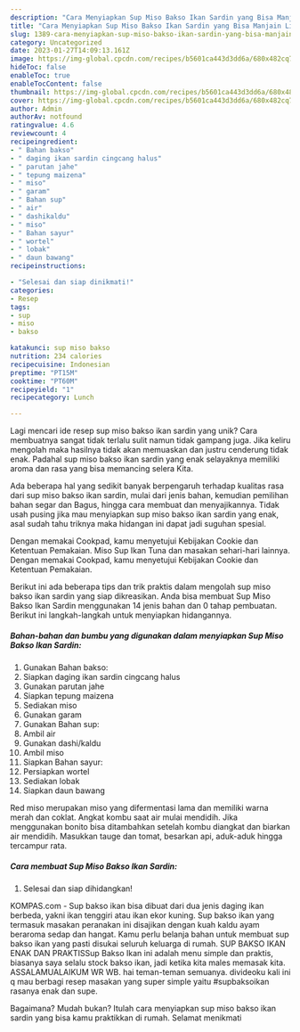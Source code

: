 ```yaml
---
description: "Cara Menyiapkan Sup Miso Bakso Ikan Sardin yang Bisa Manjain Lidah"
title: "Cara Menyiapkan Sup Miso Bakso Ikan Sardin yang Bisa Manjain Lidah"
slug: 1389-cara-menyiapkan-sup-miso-bakso-ikan-sardin-yang-bisa-manjain-lidah
category: Uncategorized
date: 2023-01-27T14:09:13.161Z
image: https://img-global.cpcdn.com/recipes/b5601ca443d3dd6a/680x482cq70/sup-miso-bakso-ikan-sardin-foto-resep-utama.jpg
hideToc: false
enableToc: true
enableTocContent: false
thumbnail: https://img-global.cpcdn.com/recipes/b5601ca443d3dd6a/680x482cq70/sup-miso-bakso-ikan-sardin-foto-resep-utama.jpg
cover: https://img-global.cpcdn.com/recipes/b5601ca443d3dd6a/680x482cq70/sup-miso-bakso-ikan-sardin-foto-resep-utama.jpg
author: Admin
authorAv: notfound
ratingvalue: 4.6
reviewcount: 4
recipeingredient:
- " Bahan bakso"
- " daging ikan sardin cingcang halus"
- " parutan jahe"
- " tepung maizena"
- " miso"
- " garam"
- " Bahan sup"
- " air"
- " dashikaldu"
- " miso"
- " Bahan sayur"
- " wortel"
- " lobak"
- " daun bawang"
recipeinstructions:

- "Selesai dan siap dinikmati!"
categories:
- Resep
tags:
- sup
- miso
- bakso

katakunci: sup miso bakso 
nutrition: 234 calories
recipecuisine: Indonesian
preptime: "PT15M"
cooktime: "PT60M"
recipeyield: "1"
recipecategory: Lunch

---
```





Lagi mencari ide resep sup miso bakso ikan sardin yang unik? Cara membuatnya sangat tidak terlalu sulit namun tidak gampang juga. Jika keliru mengolah maka hasilnya tidak akan memuaskan dan justru cenderung tidak enak. Padahal sup miso bakso ikan sardin yang enak selayaknya memiliki aroma dan rasa yang bisa memancing selera Kita.





Ada beberapa hal yang sedikit banyak berpengaruh terhadap kualitas rasa dari sup miso bakso ikan sardin, mulai dari jenis bahan, kemudian pemilihan bahan segar dan Bagus, hingga cara membuat dan menyajikannya. Tidak usah pusing jika mau menyiapkan sup miso bakso ikan sardin yang enak,      asal sudah tahu triknya maka hidangan ini dapat jadi suguhan spesial.














Dengan memakai Cookpad, kamu menyetujui Kebijakan Cookie dan Ketentuan Pemakaian. Miso Sup Ikan Tuna dan masakan sehari-hari lainnya. Dengan memakai Cookpad, kamu menyetujui Kebijakan Cookie dan Ketentuan Pemakaian.






Berikut ini ada beberapa tips dan trik praktis dalam mengolah sup miso bakso ikan sardin yang siap dikreasikan. Anda bisa membuat Sup Miso Bakso Ikan Sardin menggunakan 14 jenis bahan dan 0 tahap pembuatan. Berikut ini langkah-langkah untuk menyiapkan hidangannya.

<!--inarticleads1-->

##### Bahan-bahan dan bumbu yang digunakan dalam menyiapkan Sup Miso Bakso Ikan Sardin:

1. Gunakan  Bahan bakso:
1. Siapkan  daging ikan sardin cingcang halus
1. Gunakan  parutan jahe
1. Siapkan  tepung maizena
1. Sediakan  miso
1. Gunakan  garam
1. Gunakan  Bahan sup:
1. Ambil  air
1. Gunakan  dashi/kaldu
1. Ambil  miso
1. Siapkan  Bahan sayur:
1. Persiapkan  wortel
1. Sediakan  lobak
1. Siapkan  daun bawang


Red miso merupakan miso yang difermentasi lama dan memiliki warna merah dan coklat. Angkat kombu saat air mulai mendidih. Jika menggunakan bonito bisa ditambahkan setelah kombu diangkat dan biarkan air mendidih. Masukkan tauge dan tomat, besarkan api, aduk-aduk hingga tercampur rata. 

<!--inarticleads2-->

##### Cara membuat Sup Miso Bakso Ikan Sardin:


1. Selesai dan siap dihidangkan!

KOMPAS.com - Sup bakso ikan bisa dibuat dari dua jenis daging ikan berbeda, yakni ikan tenggiri atau ikan ekor kuning. Sup bakso ikan yang termasuk masakan peranakan ini disajikan dengan kuah kaldu ayam beraroma sedap dan hangat. Kamu perlu belanja bahan untuk membuat sup bakso ikan yang pasti disukai seluruh keluarga di rumah. SUP BAKSO IKAN ENAK DAN PRAKTISSup Bakso Ikan ini adalah menu simple dan praktis, biasanya saya selalu stock bakso ikan, jadi ketika kita males memasak kita. ASSALAMUALAIKUM WR WB. hai teman-teman semuanya. divideoku kali ini q mau berbagi resep masakan yang super simple yaitu #supbaksoikan rasanya enak dan supe. 

Bagaimana? Mudah bukan? Itulah cara menyiapkan sup miso bakso ikan sardin yang bisa kamu praktikkan di rumah. Selamat menikmati
